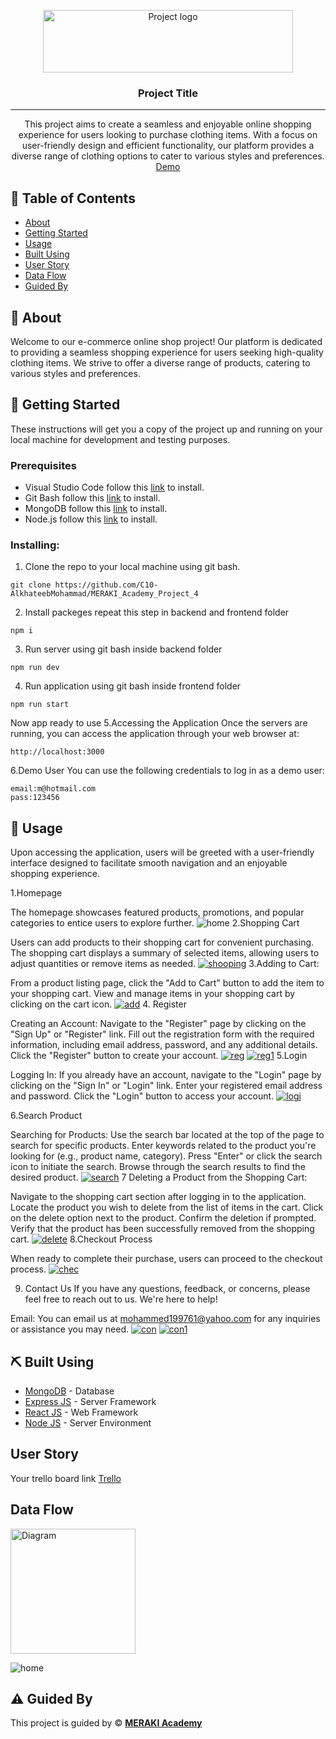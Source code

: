 <p align="center">
<a href="https://www.meraki-academy.org" target="_blank" rel="noopener noreferrer">
 <img width="400px" height="100px" src="https://www.meraki-academy.org/assets/img/logov02.svg" alt="Project logo">
 </a>
</p>

<h3 align="center">Project Title
</h3>

---

<p align="center"> This project aims to create a seamless and enjoyable online shopping experience for users looking to purchase clothing items. With a focus on user-friendly design and efficient functionality, our platform provides a diverse range of clothing options to cater to various styles and preferences. 
    <br> 
<a href=''>Demo</a>
    <br> 
</p>

## 📝 Table of Contents

- [About](#about)
- [Getting Started](#getting_started)
- [Usage](#usage)
- [Built Using](#built_using)
- [User Story](#user_story)
- [Data Flow](#data_flow)
- [Guided By](#guided_by)

## 🧐 About <a name = "about"></a>

Welcome to our e-commerce online shop project! Our platform is dedicated to providing a seamless shopping experience for users seeking high-quality clothing items. We strive to offer a diverse range of products, catering to various styles and preferences.

## 🏁 Getting Started <a name = "getting_started"></a>

These instructions will get you a copy of the project up and running on your local machine for development and testing purposes.

### Prerequisites

- Visual Studio Code follow this <a href=''>link</a> to install.
- Git Bash follow this <a href=''>link</a> to install.
- MongoDB follow this <a href=''>link</a> to install.
- Node.js follow this <a href=''>link</a> to install.

### Installing:

1. Clone the repo to your local machine using git bash.

```
git clone https://github.com/C10-AlkhateebMohammad/MERAKI_Academy_Project_4
```

2. Install packeges repeat this step in backend and frontend folder

```
npm i
```

3. Run server using git bash inside backend folder

```
npm run dev
```

4. Run application using git bash inside frontend folder

```
npm run start
```

Now app ready to use
5.Accessing the Application
Once the servers are running, you can access the application through your web browser at:
```
http://localhost:3000
```
6.Demo User
You can use the following credentials to log in as a demo user:
```
email:m@hotmail.com
pass:123456
```

## 🎈 Usage <a name="usage"></a>

Upon accessing the application, users will be greeted with a user-friendly interface designed to facilitate smooth navigation and an enjoyable shopping experience.

1.Homepage

The homepage showcases featured products, promotions, and popular categories to entice users to explore further.
<img src="https://i.ibb.co/2tTFWgn/home.png" alt="home" border="0"></a>
2.Shopping Cart

Users can add products to their shopping cart for convenient purchasing.
The shopping cart displays a summary of selected items, allowing users to adjust quantities or remove items as needed.
<a href="https://ibb.co/0Q8vnRt"><img src="https://i.ibb.co/nRZtwNC/shooping.png" alt="shooping" border="0"></a>
3.Adding to Cart:

From a product listing page, click the "Add to Cart" button to add the item to your shopping cart.
View and manage items in your shopping cart by clicking on the cart icon.
<a href="https://ibb.co/2sxzxjQ"><img src="https://i.ibb.co/mXknkHw/add.png" alt="add" border="0"></a>
4. Register

Creating an Account:
Navigate to the "Register" page by clicking on the "Sign Up" or "Register" link.
Fill out the registration form with the required information, including email address, password, and any additional details.
Click the "Register" button to create your account.
<a href="https://ibb.co/KXxfsDt"><img src="https://i.ibb.co/L8dcgrT/reg.png" alt="reg" border="0"></a>
<a href="https://ibb.co/Sn2Dk1m"><img src="https://i.ibb.co/cFPKWp8/reg1.png" alt="reg1" border="0"></a>
5.Login

Logging In:
If you already have an account, navigate to the "Login" page by clicking on the "Sign In" or "Login" link.
Enter your registered email address and password.
Click the "Login" button to access your account.
<a href="https://ibb.co/Rg3g0f3"><img src="https://i.ibb.co/p1f1zcf/logi.png" alt="logi" border="0"></a>

6.Search Product

Searching for Products:
Use the search bar located at the top of the page to search for specific products.
Enter keywords related to the product you're looking for (e.g., product name, category).
Press "Enter" or click the search icon to initiate the search.
Browse through the search results to find the desired product.
<a href="https://ibb.co/CzYfYZL"><img src="https://i.ibb.co/Tk7s7Sy/search.png" alt="search" border="0"></a>
7 Deleting a Product from the Shopping Cart:

Navigate to the shopping cart section after logging in to the application.
Locate the product you wish to delete from the list of items in the cart.
Click on the delete option next to the product.
Confirm the deletion if prompted.
Verify that the product has been successfully removed from the shopping cart.
<a href="https://ibb.co/C7NVR3F"><img src="https://i.ibb.co/vPgL068/delete.png" alt="delete" border="0"></a>
8.Checkout Process

When ready to complete their purchase, users can proceed to the checkout process.
<a href="https://ibb.co/PzgfMbm"><img src="https://i.ibb.co/7NK6QTY/chec.png" alt="chec" border="0"></a>

9. Contact Us
If you have any questions, feedback, or concerns, please feel free to reach out to us. We're here to help!

Email: You can email us at mohammed199761@yahoo.com for any inquiries or assistance you may need.
<a href="https://ibb.co/zJh9rF6"><img src="https://i.ibb.co/BNVWtGn/con.png" alt="con" border="0"></a>
<a href="https://ibb.co/JrDyvs4"><img src="https://i.ibb.co/c24C6rH/con1.png" alt="con1" border="0"></a>
## ⛏️ Built Using <a name = "built_using"></a>
- [MongoDB](https://www.mongodb.com/) - Database
- [Express JS](https://expressjs.com/) - Server Framework
- [React JS](https://https://reactjs.org/) - Web Framework
- [Node JS](https://nodejs.org/en/) - Server Environment

## User Story <a name = "#user_story"></a>

Your trello board link
<a href=''>Trello</a>

## Data Flow <a name = "#data_flow"></a>

<img width=200px height=200px src="https://cacoo.com/assets/site/img/templates/screenshots/er-database-diagram.png" alt="Diagram"></a>


![home](https://ibb.co/VQyzLpT)


## ⚠️ Guided By <a name = "guided_by"></a>

This project is guided by ©️ **[MERAKI Academy](https://www.meraki-academy.org)**